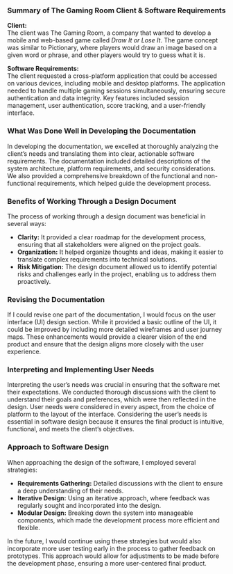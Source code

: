 ### Summary of The Gaming Room Client & Software Requirements

**Client:**  
The client was The Gaming Room, a company that wanted to develop a mobile and web-based game called *Draw It or Lose It*. The game concept was similar to Pictionary, where players would draw an image based on a given word or phrase, and other players would try to guess what it is.

**Software Requirements:**  
The client requested a cross-platform application that could be accessed on various devices, including mobile and desktop platforms. The application needed to handle multiple gaming sessions simultaneously, ensuring secure authentication and data integrity. Key features included session management, user authentication, score tracking, and a user-friendly interface.

### What Was Done Well in Developing the Documentation
In developing the documentation, we excelled at thoroughly analyzing the client’s needs and translating them into clear, actionable software requirements. The documentation included detailed descriptions of the system architecture, platform requirements, and security considerations. We also provided a comprehensive breakdown of the functional and non-functional requirements, which helped guide the development process.

### Benefits of Working Through a Design Document
The process of working through a design document was beneficial in several ways:
- **Clarity:** It provided a clear roadmap for the development process, ensuring that all stakeholders were aligned on the project goals.
- **Organization:** It helped organize thoughts and ideas, making it easier to translate complex requirements into technical solutions.
- **Risk Mitigation:** The design document allowed us to identify potential risks and challenges early in the project, enabling us to address them proactively.

### Revising the Documentation
If I could revise one part of the documentation, I would focus on the user interface (UI) design section. While it provided a basic outline of the UI, it could be improved by including more detailed wireframes and user journey maps. These enhancements would provide a clearer vision of the end product and ensure that the design aligns more closely with the user experience.

### Interpreting and Implementing User Needs
Interpreting the user’s needs was crucial in ensuring that the software met their expectations. We conducted thorough discussions with the client to understand their goals and preferences, which were then reflected in the design. User needs were considered in every aspect, from the choice of platform to the layout of the interface. Considering the user’s needs is essential in software design because it ensures the final product is intuitive, functional, and meets the client’s objectives.

### Approach to Software Design
When approaching the design of the software, I employed several strategies:
- **Requirements Gathering:** Detailed discussions with the client to ensure a deep understanding of their needs.
- **Iterative Design:** Using an iterative approach, where feedback was regularly sought and incorporated into the design.
- **Modular Design:** Breaking down the system into manageable components, which made the development process more efficient and flexible.
  
In the future, I would continue using these strategies but would also incorporate more user testing early in the process to gather feedback on prototypes. This approach would allow for adjustments to be made before the development phase, ensuring a more user-centered final product.
